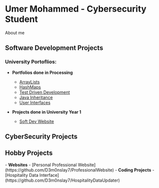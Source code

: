 <b><h1> Umer Mohammed - Cybersecurity Student</h1></b>
About me
<h2>Software Development Projects</h2>

<h3>University Portoflios:</h3>

  - <b>Portfolios done in Processing</b>
    - [ArrayLists](https://github.com/D3m0nslay7/University-ArrayLists)
    - [HashMaps](https://github.com/D3m0nslay7/University-HashMaps)
    - [Test Driven Development](https://github.com/D3m0nslay7/University-TestDrivenDevelopment)
    - [Java Inheritance](https://github.com/D3m0nslay7/University-JavaInheritance)
    - [User Interfaces](https://github.com/D3m0nslay7/University-GraphicalUserDesign)
   
  - <b>Projects done in University Year 1</b>
    - [Soft Dev Website](https://github.com/D3m0nslay7/SoftDev-Website)
      
<h2>CyberSecurity Projects</h2>

<h2>Hobby Projects</h2>
  - <b>Websites</b>
    - [Personal Professional Website](https://github.com/D3m0nslay7/ProfessionalWebsite)
  - <b>Coding Projects</b>
    - [Hospitality Data Interface](https://github.com/D3m0nslay7/HospitalityDataUpdater)

